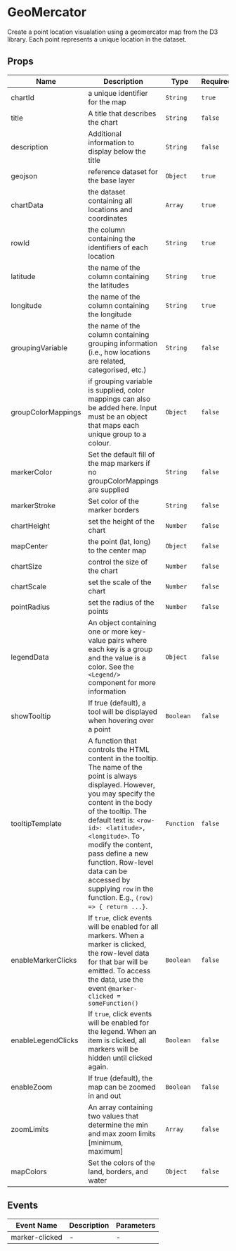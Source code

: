 # GeoMercator

Create a point location visualation using a geomercator map from the D3 library. Each point represents a unique location in the dataset.

## Props

<!-- @vuese:GeoMercator:props:start -->

| Name               | Description                                                                                                                                                                                                                                                                                                                                                                           | Type       | Required | Default                                                                    |
| ------------------ | ------------------------------------------------------------------------------------------------------------------------------------------------------------------------------------------------------------------------------------------------------------------------------------------------------------------------------------------------------------------------------------- | ---------- | -------- | -------------------------------------------------------------------------- |
| chartId            | a unique identifier for the map                                                                                                                                                                                                                                                                                                                                                       | `String`   | `true`   | -                                                                          |
| title              | A title that describes the chart                                                                                                                                                                                                                                                                                                                                                      | `String`   | `false`  | -                                                                          |
| description        | Additional information to display below the title                                                                                                                                                                                                                                                                                                                                     | `String`   | `false`  | -                                                                          |
| geojson            | reference dataset for the base layer                                                                                                                                                                                                                                                                                                                                                  | `Object`   | `true`   | -                                                                          |
| chartData          | the dataset containing all locations and coordinates                                                                                                                                                                                                                                                                                                                                  | `Array`    | `true`   | -                                                                          |
| rowId              | the column containing the identifiers of each location                                                                                                                                                                                                                                                                                                                                | `String`   | `true`   | -                                                                          |
| latitude           | the name of the column containing the latitudes                                                                                                                                                                                                                                                                                                                                       | `String`   | `true`   | -                                                                          |
| longitude          | the name of the column containing the longitude                                                                                                                                                                                                                                                                                                                                       | `String`   | `true`   | -                                                                          |
| groupingVariable   | the name of the column containing grouping information (i.e., how locations are related, categorised, etc.)                                                                                                                                                                                                                                                                           | `String`   | `false`  | -                                                                          |
| groupColorMappings | if grouping variable is supplied, color mappings can also be added here. Input must be an object that maps each unique group to a colour.                                                                                                                                                                                                                                             | `Object`   | `false`  | -                                                                          |
| markerColor        | Set the default fill of the map markers if no groupColorMappings are supplied                                                                                                                                                                                                                                                                                                         | `String`   | `false`  | #f6f6f6                                                                    |
| markerStroke       | Set color of the marker borders                                                                                                                                                                                                                                                                                                                                                       | `String`   | `false`  | #404040                                                                    |
| chartHeight        | set the height of the chart                                                                                                                                                                                                                                                                                                                                                           | `Number`   | `false`  | `500`                                                                      |
| mapCenter          | the point (lat, long) to the center map                                                                                                                                                                                                                                                                                                                                               | `Object`   | `false`  | `{latitude: 3.55, longitude: 47.55 }`                                      |
| chartSize          | control the size of the chart                                                                                                                                                                                                                                                                                                                                                         | `Number`   | `false`  | `700`                                                                      |
| chartScale         | set the scale of the chart                                                                                                                                                                                                                                                                                                                                                            | `Number`   | `false`  | `1.1`                                                                      |
| pointRadius        | set the radius of the points                                                                                                                                                                                                                                                                                                                                                          | `Number`   | `false`  | `6`                                                                        |
| legendData         | An object containing one or more key-value pairs where each key is a group and the value is a color. See the `<Legend/>` component for more information                                                                                                                                                                                                                               | `Object`   | `false`  | -                                                                          |
| showTooltip        | If true (default), a tool will be displayed when hovering over a point                                                                                                                                                                                                                                                                                                                | `Boolean`  | `false`  | `true`                                                                     |
| tooltipTemplate    | A function that controls the HTML content in the tooltip. The name of the point is always displayed. However, you may specify the content in the body of the tooltip. The default text is: `<row-id>: <latitude>, <longitude>`. To modify the content, pass define a new function. Row-level data can be accessed by supplying `row` in the function. E.g., `(row) => { return ...}`. | `Function` | `false`  | `<p>${row[this.rowId]}: ${row[this.latitude]}, ${row[this.longitude]}</p>` |
| enableMarkerClicks | If `true`, click events will be enabled for all markers. When a marker is clicked, the row-level data for that bar will be emitted. To access the data, use the event `@marker-clicked = someFunction()`                                                                                                                                                                              | `Boolean`  | `false`  | `false`                                                                    |
| enableLegendClicks | If `true`, click events will be enabled for the legend. When an item is clicked, all markers will be hidden until clicked again.                                                                                                                                                                                                                                                      | `Boolean`  | `false`  | false                                                                      |
| enableZoom         | If true (default), the map can be zoomed in and out                                                                                                                                                                                                                                                                                                                                   | `Boolean`  | `false`  | true                                                                       |
| zoomLimits         | An array containing two values that determine the min and max zoom limits [minimum, maximum]                                                                                                                                                                                                                                                                                          | `Array`    | `false`  | -                                                                          |
| mapColors          | Set the colors of the land, borders, and water                                                                                                                                                                                                                                                                                                                                        | `Object`   | `false`  | `{land: '#4E5327', border: '#757D3B', water: '#6C85B5'}`                   |

<!-- @vuese:GeoMercator:props:end -->

## Events

<!-- @vuese:GeoMercator:events:start -->

| Event Name     | Description | Parameters |
| -------------- | ----------- | ---------- |
| marker-clicked | -           | -          |

<!-- @vuese:GeoMercator:events:end -->
